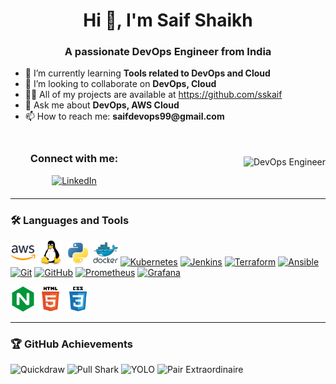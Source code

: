 <h1 align="center">Hi 👋, I'm Saif Shaikh</h1>
<h3 align="center">A passionate DevOps Engineer from India</h3>

<ul>
  <li>🌱 I’m currently learning <strong>Tools related to DevOps and Cloud</strong></li>
  <li>👯 I’m looking to collaborate on <strong>DevOps, Cloud</strong></li>
  <li>👨‍💻 All of my projects are available at <a href="https://github.com/sskaif" target="_blank">https://github.com/sskaif</a></li>
  <li>💬 Ask me about <strong>DevOps, AWS Cloud</strong></li>
  <li>📫 How to reach me: <strong>saifdevops99@gmail.com</strong></li>
</ul>

<!-- Clean left-right layout using divs -->
<div align="center" style="display: flex; justify-content: space-between; align-items: center; flex-wrap: wrap; margin: 20px 0;">
  <div style="flex: 1; min-width: 200px;">
    <h3>Connect with me:</h3>
    <a href="https://linkedin.com/in/saif-shaikh99/" target="_blank">
      <img src="https://raw.githubusercontent.com/rahuldkjain/github-profile-readme-generator/master/src/images/icons/Social/linked-in-alt.svg"
           alt="LinkedIn"
           width="40"
           height="40" />
    </a>
  </div>
  <div style="flex: 1; text-align: right; min-width: 300px;">
    <img src="https://media.geeksforgeeks.org/wp-content/uploads/20220906182153/DevOpsEngineerSalary.gif"
         alt="DevOps Engineer"
         width="800" />
  </div>
</div>

---

### 🛠️ Languages and Tools

<p align="left">
  <a href="https://aws.amazon.com" target="_blank"><img src="https://raw.githubusercontent.com/devicons/devicon/master/icons/amazonwebservices/amazonwebservices-original-wordmark.svg" alt="AWS" width="40" height="40"/></a>
  <a href="https://www.linux.org/" target="_blank"><img src="https://raw.githubusercontent.com/devicons/devicon/master/icons/linux/linux-original.svg" alt="Linux" width="40" height="40"/></a>
  <a href="https://www.python.org" target="_blank"><img src="https://raw.githubusercontent.com/devicons/devicon/master/icons/python/python-original.svg" alt="Python" width="40" height="40"/></a>
  <a href="https://www.docker.com/" target="_blank"><img src="https://raw.githubusercontent.com/devicons/devicon/master/icons/docker/docker-original-wordmark.svg" alt="Docker" width="40" height="40"/></a>
  <a href="https://kubernetes.io/" target="_blank"><img src="https://www.vectorlogo.zone/logos/kubernetes/kubernetes-icon.svg" alt="Kubernetes" width="40" height="40"/></a>
  <a href="https://www.jenkins.io/" target="_blank"><img src="https://www.vectorlogo.zone/logos/jenkins/jenkins-icon.svg" alt="Jenkins" width="40" height="40"/></a>
  <a href="https://www.terraform.io/" target="_blank"><img src="https://www.vectorlogo.zone/logos/terraformio/terraformio-icon.svg" alt="Terraform" width="40" height="40"/></a>
  <a href="https://www.ansible.com/" target="_blank"><img src="https://cdn.jsdelivr.net/gh/devicons/devicon/icons/ansible/ansible-original.svg" alt="Ansible" width="40" height="40"/></a>
  <a href="https://git-scm.com/" target="_blank"><img src="https://www.vectorlogo.zone/logos/git-scm/git-scm-icon.svg" alt="Git" width="40" height="40"/></a>
  <a href="https://github.com/" target="_blank"><img src="https://cdn.jsdelivr.net/gh/devicons/devicon/icons/github/github-original.svg" alt="GitHub" width="40" height="40"/></a>
  <a href="https://prometheus.io/" target="_blank"><img src="https://www.vectorlogo.zone/logos/prometheusio/prometheusio-icon.svg" alt="Prometheus" width="40" height="40"/></a>
  <a href="https://grafana.com/" target="_blank"><img src="https://www.vectorlogo.zone/logos/grafana/grafana-icon.svg" alt="Grafana" width="40" height="40"/></a>

  <a href="https://nginx.org/" target="_blank"><img src="https://raw.githubusercontent.com/devicons/devicon/master/icons/nginx/nginx-original.svg" alt="Nginx" width="40" height="40"/></a>
  <a href="https://developer.mozilla.org/en-US/docs/Web/HTML" target="_blank"><img src="https://raw.githubusercontent.com/devicons/devicon/master/icons/html5/html5-original-wordmark.svg" alt="HTML" width="40" height="40"/></a>
  <a href="https://developer.mozilla.org/en-US/docs/Web/CSS" target="_blank"><img src="https://raw.githubusercontent.com/devicons/devicon/master/icons/css3/css3-original-wordmark.svg" alt="CSS" width="40" height="40"/></a>
</p>

---

### 🏆 GitHub Achievements

<p>
  <img src="https://githubachievements.com/images/badges/QuickDraw_SkinTone1.png" alt="Quickdraw" height="80">
  <img src="https://githubachievements.com/images/badges/PullShark.png" alt="Pull Shark" height="80">
  <img src="https://camo.githubusercontent.com/f4eb6f04791fcf0cce5df1c1953d042f90ff4905c99e57cb612950d52a355a1e/68747470733a2f2f6769746875622e6769746875626173736574732e636f6d2f696d616765732f6d6f64756c65732f70726f66696c652f616368696576656d656e74732f796f6c6f2d64656661756c742e706e67" alt="YOLO" height="80">
  <img src="https://user-images.githubusercontent.com/74031505/179380634-7ba599c0-d51d-410a-a1d8-c9706e2d80fd.png" alt="Pair Extraordinaire" height="80">
</p>
